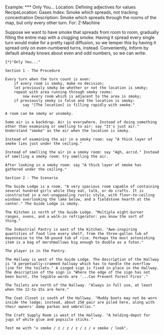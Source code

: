 Example: *** Only You...
Location: Defining adjectives for values
RecipeLocation: Gases
Index: Smoke which spreads, not tracking concentration
Description: Smoke which spreads through the rooms of the map, but only every other turn.
For: Z-Machine

  
Suppose we want to have smoke that spreads from room to room, gradually filling the entire map with a clogging smoke. Having it spread every single turn would make for a pretty rapid diffusion, so we temper this by having it spread only on even-numbered turns, instead. Conveniently, Inform by default already knows about even and odd numbers, so we can write:

  

``` inform7
{*}"Only You..."

Section 1 - The Procedure

Every turn when the turn count is even:
	if every room is smoky, make no decision;
	let previously smoky be whether or not the location is smoky;
	repeat with area running through smoky rooms:
		now every room which is adjacent to the area is smoky;
	if previously smoky is false and the location is smoky:
		say "[The location] is filling rapidly with smoke."

A room can be smoky or unsmoky.

Some air is a backdrop. Air is everywhere. Instead of doing something other than examining or smelling to air: say "It's just air." Understand "smoke" as the air when the location is smoky.

Instead of examining the air in a smoky room: say "A thick layer of smoke lies just under the ceiling."

Instead of smelling the air in a smoky room: say "Agh, acrid." Instead of smelling a smoky room: try smelling the air.

After looking in a smoky room: say "A thick layer of smoke has gathered under the ceiling."

Section 2 - The Scenario

The Guide Lodge is a room. "A very spacious room capable of containing several hundred girls while they eat, talk, or do crafts. It is constructed in a not-unappealing rustic style, with floor-to-ceiling windows overlooking the lake below, and a fieldstone hearth at the center." The Guide Lodge is smoky.

The Kitchen is north of the Guide Lodge. "Multiple eight-burner ranges, ovens, and a walk-in refrigerator: you know the sort of thing."

The Industrial Pantry is east of the Kitchen. "Awe-inspiring quantities of food line every shelf, from the three-gallon tub of mayonnaise to the 50-pound tub of rice. Perhaps the most astonishing item is a bag of marshmallows big enough to double as a futon."

The player is in the Pantry.

The Hallway is west of the Guide Lodge. The description of the Hallway is "A perpetually-crammed hallway which has to handle the overflow line for the toilets." A singed sign is fixed in place in the Hallway. The description of the sign is "Where the edge of the sign has not been burnt, the legible words are '...Can Prevent Forest Fires'."

The Toilets are north of the Hallway. "Always in full use, at least when the 12-to-15s are here."

The Coat Closet is south of the Hallway. "Muddy boots may not be worn inside the lodge; instead, about 250 pair are piled here, along with their owners' damp parkas and umbrellas."

The Craft Supply Room is west of the Hallway. "A holding-depot for jugs of white glue and popsicle sticks."

Test me with "x smoke / z / z / z / z / x smoke / look".
```

